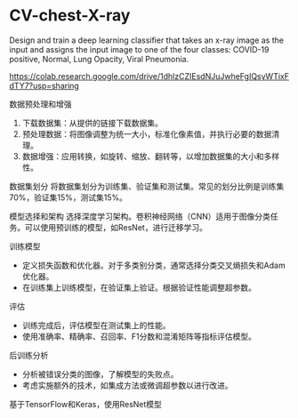 # CV-chest-X-ray
Design and train a deep learning classifier that takes an x-ray image as the input and  assigns the input image to one of the four classes: COVID-19 positive, Normal, Lung Opacity,  Viral Pneumonia.

https://colab.research.google.com/drive/1dhlzCZIEsdNJuJwheFgIQsyWTixFdTY7?usp=sharing


数据预处理和增强
1. 下载数据集：从提供的链接下载数据集。
2. 预处理数据：将图像调整为统一大小，标准化像素值，并执行必要的数据清理。
3. 数据增强：应用转换，如旋转、缩放、翻转等，以增加数据集的大小和多样性。

数据集划分
将数据集划分为训练集、验证集和测试集。常见的划分比例是训练集70%，验证集15%，测试集15%。

模型选择和架构
选择深度学习架构。卷积神经网络（CNN）适用于图像分类任务。可以使用预训练的模型，如ResNet，进行迁移学习。

训练模型
- 定义损失函数和优化器。对于多类别分类，通常选择分类交叉熵损失和Adam优化器。
- 在训练集上训练模型，在验证集上验证。根据验证性能调整超参数。

评估
- 训练完成后，评估模型在测试集上的性能。
- 使用准确率、精确率、召回率、F1分数和混淆矩阵等指标评估模型。

后训练分析
- 分析被错误分类的图像，了解模型的失败点。
- 考虑实施额外的技术，如集成方法或微调超参数以进行改进。

基于TensorFlow和Keras，使用ResNet模型
